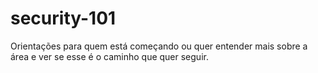 # security-101
Orientações para quem está começando ou quer entender mais sobre a área e ver se esse é o caminho que quer seguir.
